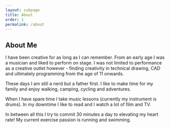 ```yaml
---
layout: subpage
title: About
order: 1
permalink: /about
---
```


## About Me

I have been creative for as long as I can remember. From an early age I was a musician and liked to perform on stage. I was not limited to performance as a creative outlet however - finding creativity in technical drawing, CAD and ultimately programming from the age of 11 onwards.

These days I am still a nerd but a father first. I like to make time for my family and enjoy walking, camping, cycling and adventures.

When I have spare time I take music lessons (currently my instrument is drums). In my downtime I like to read and I watch a lot of film and TV.

In between all this I try to commit 30 minutes a day to elevating my heart rate! My current exercise passion is running and swimming.

